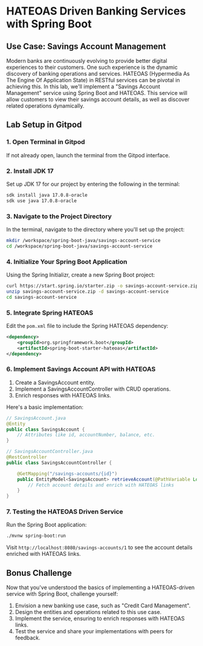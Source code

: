
# **HATEOAS Driven Banking Services with Spring Boot**

## **Use Case: Savings Account Management**

Modern banks are continuously evolving to provide better digital experiences to their customers. One such experience is the dynamic discovery of banking operations and services. HATEOAS (Hypermedia As The Engine Of Application State) in RESTful services can be pivotal in achieving this. In this lab, we'll implement a "Savings Account Management" service using Spring Boot and HATEOAS. This service will allow customers to view their savings account details, as well as discover related operations dynamically.

## **Lab Setup in Gitpod**

### **1. Open Terminal in Gitpod**

If not already open, launch the terminal from the Gitpod interface.

### **2. Install JDK 17**

Set up JDK 17 for our project by entering the following in the terminal:

```bash
sdk install java 17.0.8-oracle
sdk use java 17.0.8-oracle
```

### **3. Navigate to the Project Directory**

In the terminal, navigate to the directory where you'll set up the project:

```bash
mkdir /workspace/spring-boot-java/savings-account-service
cd /workspace/spring-boot-java/savings-account-service
```

### **4. Initialize Your Spring Boot Application**

Using the Spring Initializr, create a new Spring Boot project:

```bash
curl https://start.spring.io/starter.zip -o savings-account-service.zip
unzip savings-account-service.zip -d savings-account-service
cd savings-account-service
```

### **5. Integrate Spring HATEOAS**

Edit the `pom.xml` file to include the Spring HATEOAS dependency:

```xml
<dependency>
    <groupId>org.springframework.boot</groupId>
    <artifactId>spring-boot-starter-hateoas</artifactId>
</dependency>
```

### **6. Implement Savings Account API with HATEOAS**

1. Create a SavingsAccount entity.
2. Implement a SavingsAccountController with CRUD operations.
3. Enrich responses with HATEOAS links.

Here's a basic implementation:

```java
// SavingsAccount.java
@Entity
public class SavingsAccount {
    // Attributes like id, accountNumber, balance, etc.
}

// SavingsAccountController.java
@RestController
public class SavingsAccountController {

    @GetMapping("/savings-accounts/{id}")
    public EntityModel<SavingsAccount> retrieveAccount(@PathVariable Long id) {
        // Fetch account details and enrich with HATEOAS links
    }
}
```

### **7. Testing the HATEOAS Driven Service**

Run the Spring Boot application:

```bash
./mvnw spring-boot:run
```

Visit `http://localhost:8080/savings-accounts/1` to see the account details enriched with HATEOAS links.

## **Bonus Challenge**

Now that you've understood the basics of implementing a HATEOAS-driven service with Spring Boot, challenge yourself:

1. Envision a new banking use case, such as "Credit Card Management".
2. Design the entities and operations related to this use case.
3. Implement the service, ensuring to enrich responses with HATEOAS links.
4. Test the service and share your implementations with peers for feedback.
